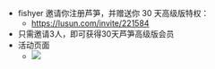 - fishyer 邀请你注册芦笋，并赠送你 30 天高级版特权：
	- https://lusun.com/invite/221584
- 只需邀请3人，即可获得30天芦笋高级版会员
- 活动页面
	- ![](https://yupic.oss-cn-shanghai.aliyuncs.com/202206120042131.png)
